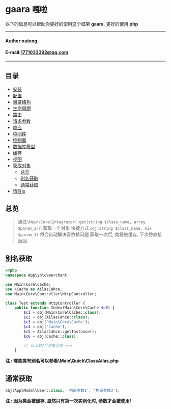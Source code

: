 **gaara** `嘎啦`
==========================
以下的信息可以帮助你更好的使用这个框架 **gaara**, 更好的使用 **php**
****
#### Author:xuteng
#### E-mail:1771033392@qq.com
****
## 目录
* [安装](/helper/install.md)
* [配置](/helper/configure.md)
* [目录结构](/helper/catalog.md)
* [生命周期](/helper/cycle.md)
* [路由](/helper/route.md)
* [请求参数](/helper/request.md)
* [响应](/helper/response.md)
* [中间件](/helper/middleware.md)
* [控制器](/helper/controller.md)
* [数据库模型](/helper/model.md)
* [缓存](/helper/cache.md)
* [视图](/helper/view.md)
* [获取对象](/helper/getobj.md)
    * [总览](#总览)
    * [别名获取](#别名获取)
    * [通常获取](#通常获取)
* [惰性js](/helper/inertjs.md)

## 总览

> 通过`\Main\Core\Integrator::get(string $class_name, array $param_arr)`获取一个对象
> 快捷方式 `obj(string $class_name, mix $param_1)`
> 将会自动解决富依赖问题
> 获取一次后, 类将被缓存, 下次将直接返回

## 别名获取

```php
<?php
namespace App\yh\c\merchant;

use Main\Core\Cache;
use \Cache as AilasCahce;
use Main\Core\Controller\HttpController;

class Test extends HttpController {
    public function Index(Main\Core\Cache $c0) {
        $c1 = obj(Main\Core\Cache::class);
        $c2 = obj(AilasCahce::class);
        $c3 = obj('Main\Core\Cache');
        $c4 = obj('Cache');
        $c5 = AilasCahce::getInstance();
        $c6 = obj(Cache::class);
        
        // 以上的7个对象全部 ===
    }
```
**注 : 哪些类有别名可以参看\Main\Quick\ClassAilas.php**

## 通常获取

```php
obj(App\Model\User::class, '构造参数1', '构造参数2');

```
**注 : 因为类会被缓存, 显然只有第一次实例化时, 参数才会被使用!**